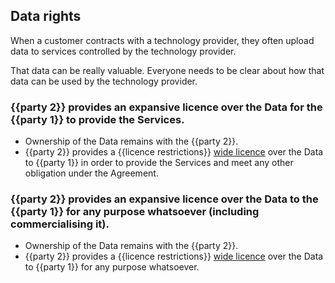 ## Data rights

When a customer contracts with a technology provider, they often upload data to services controlled by the technology provider.

That data can be really valuable.  Everyone needs to be clear about how that data can be used by the technology provider.

### {{party 2}} provides an expansive licence over the Data for the {{party 1}} to provide the Services.

- Ownership of the Data remains with the {{party 2}}.
- {{party 2}} provides a {{licence restrictions}} [wide licence](https://github.com/lawpatch/au-ip_license/blob/249478cd511a2ad08929d6aff10f95458601d0fc/au-license_ip_expansive.md) over the Data to {{party 1}} in order to provide the Services and meet any other obligation under the Agreement.

### {{party 2}} provides an expansive licence over the Data to the {{party 1}} for any purpose whatsoever (including commercialising it).

- Ownership of the Data remains with the {{party 2}}.
- {{party 2}} provides a {{licence restrictions}} [wide licence](https://github.com/lawpatch/au-ip_license/blob/249478cd511a2ad08929d6aff10f95458601d0fc/au-license_ip_expansive.md) over the Data to {{party 1}} for any purpose whatsoever.
